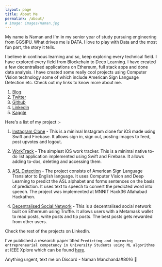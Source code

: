 ```yaml
---
layout: page
title: About Me
permalink: /about/
# image: images/naman.jpg
---
```


<!-- This website is powered by **[fastpages](https://github.com/fastai/fastpages)** [^1]. -->
My name is Naman and I'm in my senior year of study pursuing engineering from GGSIPU. What drives me is DATA. I love to play with Data and the most fun part, the story it tells.

I believe in continous learning and so, keep exploring every technical field. I have explored every field from Blockchain to Deep Learning. I have created a few decentralised applications on Ethereum, full stack apps and done data analysis. I have created some really cool projects using Computer Vision technology some of which include American Sign Language Detection etc. Check out my links to know more about me.

1. [Blog](http://namanmanchanda.substack.com)
2. [Twitter](https://twitter.com/NamanManchanda2)
3. [Github](https://github.com/namanmanchanda09)
4. [Linkedin](https://www.linkedin.com/in/naman-manchanda-1b0948144/)
5. [Kaggle](https://www.kaggle.com/namanmanchanda)

Here's a list of my project :- 

1. [Instagram Clone](https://github.com/namanmanchanda09/InstaCloneFirebase) - 
    This is a minimal Instagram clone for iOS made using Swift and Firebase. It allows sign in, sign out, posting images to feed, post upvotes and logout.

2. [WorkTrack](https://github.com/namanmanchanda09/WorkTrack) - 
    The simplest iOS work tracker. This is a minimal native to-do list application implemented using Swift and Firebase. It allows adding to-dos, deleting and accessing them.

3. [ASL Detection](https://github.com/namanmanchanda09/American-Sign-Language-Detection-using-Computer-Vision) - 
    The project consists of American Sign Language Translator to English language. It uses Computer Vision and Deep Learning to predict the ASL alphabet and forms sentences on the basis of prediction. It uses text to speech to convert the predicted word into speech. The project was implemented at MNNIT Hack36 Allahabad Hackathon.

4. [Decentralised Social Network](https://github.com/namanmanchanda09/Decentralised-Social-Network-on-Ethereum) - 
    This is a decentralised social network built on Ethereum using Truffle. It allows users with a Metamask wallet to read posts, write posts and tip posts. The best posts gets rewarded from other users.

Check the rest of the projects on LinkedIn. 

I've published a research paper titled `Predicting and improving entrepreneurial competency in University Students using ML algorithms` at IEEE Xplore which can be found [here](https://ieeexplore.ieee.org/abstract/document/9058292).

Anything urgent, text me on Discord - Naman Manchanda#8016 🙂






<!-- [^1]:a blogging platform that natively supports Jupyter notebooks in addition to other formats. -->
